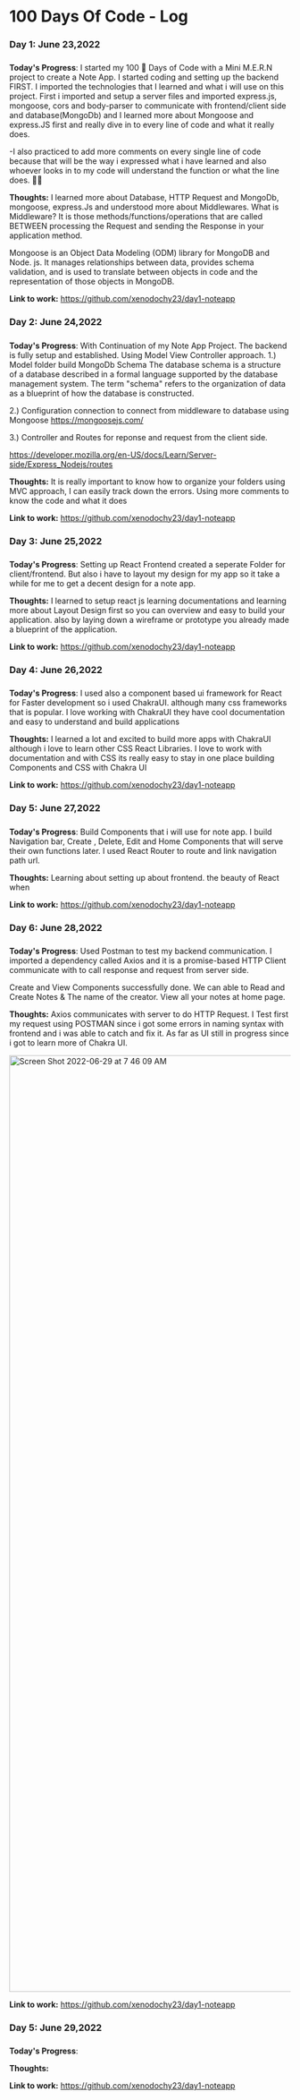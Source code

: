 # 100 Days Of Code - Log

### Day 1: June 23,2022  
##### 

**Today's Progress**:  I started my 100 🦾 Days of Code with a Mini M.E.R.N project to create a Note App. I started coding and setting up the backend FIRST. I imported the technologies that I learned and what i will use on this project. First i imported and setup a server files and imported express.js, mongoose, cors and body-parser to communicate with frontend/client side and database(MongoDb) and I learned more about Mongoose and express.JS first and really dive in to every line of code and what it really does. 

-I also practiced to add more comments on every single line of code because that will be the way i expressed what i have learned and also whoever looks in to my code will understand the function or what the line does. 👌🏾

**Thoughts:** 
I learned more about Database, HTTP Request and MongoDb, mongoose, express.Js and understood more about Middlewares. 
What is Middleware? It is those methods/functions/operations that are called BETWEEN processing the Request and sending the Response in your application method.

Mongoose is an Object Data Modeling (ODM) library for MongoDB and Node. js. It manages relationships between data, provides schema validation, and is used to translate between objects in code and the representation of those objects in MongoDB.


 
**Link to work:**  https://github.com/xenodochy23/day1-noteapp

### Day 2: June 24,2022 
##### 

**Today's Progress**: With Continuation of my Note App Project. The backend is fully setup and established. Using Model View Controller approach. 
1.) Model folder build MongoDb Schema 
The database schema is a structure of a database described in a formal language supported by the database management system. The term "schema" refers to the organization of data as a blueprint of how the database is constructed. 

2.) Configuration connection to connect from middleware to database using Mongoose 
https://mongoosejs.com/

3.) Controller and Routes for reponse and request from the client side.

https://developer.mozilla.org/en-US/docs/Learn/Server-side/Express_Nodejs/routes

**Thoughts:** 
It is really important to know how to organize your folders using MVC approach,  I can easily track down the errors.
Using more comments to know the code and what it does 


**Link to work:** 
https://github.com/xenodochy23/day1-noteapp

### Day 3: June 25,2022 
##### 

**Today's Progress**: Setting up React Frontend created a seperate Folder for client/frontend. But also i have to layout my design for my app so it take a while for me to get a decent design for a note app. 

**Thoughts:** 
I learned to setup react js learning documentations and learning more about Layout Design first so you can overview and easy to build your application. also by laying down a wireframe or prototype you already made a blueprint of the application.

**Link to work:** 
https://github.com/xenodochy23/day1-noteapp

### Day 4: June 26,2022 
##### 

**Today's Progress**:  I used also a component based ui framework for React for Faster development so i used ChakraUI. although many css frameworks that is popular. I love working with ChakraUI they have cool documentation and easy to understand and build applications 

**Thoughts:** 
I learned a lot and excited to build more apps with ChakraUI although i love to learn other CSS React Libraries. I love to work with documentation and with CSS its really easy to stay in one place building Components and CSS with Chakra UI

**Link to work:** 
https://github.com/xenodochy23/day1-noteapp

### Day 5: June 27,2022 
##### 

**Today's Progress**: Build Components that i will use for note app. I build Navigation bar, Create , Delete, Edit and Home Components that will serve their own functions later. I used React Router to route and link navigation path url.

**Thoughts:** 
Learning about setting up about frontend. the beauty of React when 

**Link to work:** 
https://github.com/xenodochy23/day1-noteapp

### Day 6: June 28,2022 
##### 

**Today's Progress**: Used Postman to test my backend communication. I imported a dependency called Axios and it is a promise-based HTTP Client communicate with to call response and request from server side.

 Create and View Components successfully done. We can able to Read and Create Notes & The name of the creator.  View all your notes at home page. 

**Thoughts:** 
 Axios communicates with server to do HTTP Request. I Test first my request using POSTMAN since i got some errors in naming syntax with frontend and i was able to catch and fix it. As far as UI still in progress since i got to learn more of Chakra UI. 

<img width="1674" alt="Screen Shot 2022-06-29 at 7 46 09 AM" src="https://user-images.githubusercontent.com/79444246/176466914-0039eea7-5af7-4d47-8c74-243676c3372b.png">

**Link to work:** 
https://github.com/xenodochy23/day1-noteapp

### Day 5: June 29,2022 
##### 

**Today's Progress**: 

**Thoughts:** 


**Link to work:** 
https://github.com/xenodochy23/day1-noteapp



